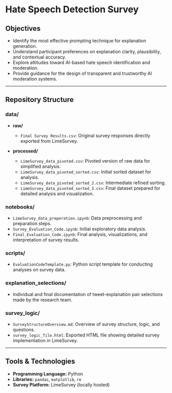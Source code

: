 # Hate Speech Detection Survey

## Objectives
- Identify the most effective prompting technique for explanation generation.
- Understand participant preferences on explanation clarity, plausibility, and contextual accuracy.
- Explore attitudes toward AI-based hate speech identification and moderation.
- Provide guidance for the design of transparent and trustworthy AI moderation systems.

---

## Repository Structure

### data/
- **raw/**
  - `Final Survey Results.csv`: Original survey responses directly exported from LimeSurvey.

- **processed/**
  - `LimeSurvey_data_pivoted.csv`: Pivoted version of raw data for simplified analysis.
  - `LimeSurvey_data_pivoted_sorted.csv`: Initial sorted dataset for analysis.
  - `LimeSurvey_data_pivoted_sorted_2.csv`: Intermediate refined sorting.
  - `LimeSurvey_data_pivoted_sorted_3.csv`: Final dataset prepared for detailed analysis and visualization.

### notebooks/
- `LimeSurvey_data_preperation.ipynb`: Data preprocessing and preparation steps.
- `Survey_Evaluation_Code.ipynb`: Initial exploratory data analysis.
- `Final_Evaluation_Code.ipynb`: Final analysis, visualizations, and interpretation of survey results.

### scripts/
- `EvaluationCodeTemplate.py`: Python script template for conducting analyses on survey data.

### explanation_selections/
- Individual and final documentation of tweet-explanation pair selections made by the research team.

### survey_logic/
- `SurveyStructureOverview.md`: Overview of survey structure, logic, and questions.
- `survey_logic_file.html`: Exported HTML file showing detailed survey implementation in LimeSurvey.

---

## Tools & Technologies
- **Programming Language:** Python
- **Libraries:** `pandas`, `matplotlib`, `re`
- **Survey Platform:** LimeSurvey (locally hosted)

